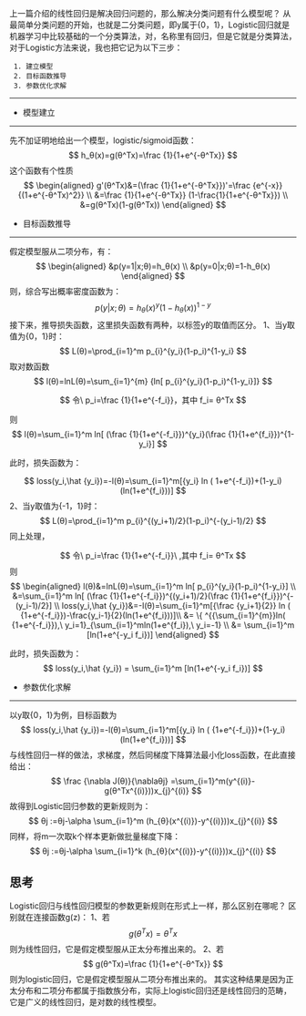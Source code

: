 ﻿上一篇介绍的线性回归是解决回归问题的，那么解决分类问题有什么模型呢？
从最简单分类问题的开始，也就是二分类问题，即y属于{0，1}，Logistic回归就是机器学习中比较基础的一个分类算法，对，名称里有回归，但是它就是分类算法，对于Logistic方法来说，我也把它记为以下三步：

	 1. 建立模型
	 2. 目标函数推导
	 3. 参数优化求解

----------
 - 模型建立
----------
先不加证明地给出一个模型，logistic/sigmoid函数：
$$
h_θ(x)=g(θ^Tx)=\frac {1}{1+e^{-θ^Tx}}
$$
这个函数有个性质
$$
\begin{aligned} 
g'(θ^Tx)&=(\frac {1}{1+e^{-θ^Tx}})'=\frac {e^{-x}}{(1+e^{-θ^Tx)^2}} \\
&=\frac {1}{1+e^{-θ^Tx}} (1-\frac{1}{1+e^{-θ^Tx}}) \\
&=g(θ^Tx)(1-g(θ^Tx))
\end{aligned}
$$


 - 目标函数推导
----------
假定模型服从二项分布，有：
$$
\begin{aligned} 
&p(y=1|x;θ)=h_θ(x) \\
&p(y=0|x;θ)=1-h_θ(x)
\end{aligned}
$$
则，综合写出概率密度函数为：
$$
p(y|x;θ)=h_θ(x)^{y}(1-h_θ(x))^{1-y}
$$
接下来，推导损失函数，这里损失函数有两种，以标签y的取值而区分。
 1、当y取值为{0，1}时：
$$
L(θ)=\prod_{i=1}^m p_{i}^{y_i}(1-p_i)^{1-y_i}
$$
取对数函数
$$
l(θ)=lnL(θ)=\sum_{i=1}^{m} {ln[ p_{i}^{y_i}(1-p_i)^{1-y_i}]}
$$

$$
令\ p_i=\frac {1}{1+e^{-f_i}}，其中 f_i= θ^Tx
$$

则
$$
l(θ)=\sum_{i=1}^m ln[ (\frac {1}{1+e^{-f_i}})^{y_i}(\frac {1}{1+e^{f_i}})^{1-y_i}]
$$


此时，损失函数为：

$$
loss(y_i,\hat {y_i})=-l(θ)=\sum_{i=1}^m[{y_i} ln ( 1+e^{-f_i})+(1-y_i)(ln(1+e^{f_i}))]
$$
2、当y取值为{-1，1}时：
$$
L(θ)=\prod_{i=1}^m p_{i}^{(y_i+1)/2}(1-p_i)^{-(y_i-1)/2}
$$
同上处理，

$$
令\ p_i=\frac {1}{1+e^{-f_i}}\ ,其中 f_i= θ^Tx
$$
则
$$
\begin{aligned} 
   l(θ)&=lnL(θ)=\sum_{i=1}^m ln[ p_{i}^{y_i}(1-p_i)^{1-y_i}] \\
   &=\sum_{i=1}^m ln[ (\frac {1}{1+e^{-f_i}})^{(y_i+1)/2}(\frac {1}{1+e^{f_i}})^{-(y_i-1)/2}] \\
   loss(y_i,\hat {y_i})&=-l(θ)=\sum_{i=1}^m[{\frac {y_i+1}{2}} ln ( {1+e^{-f_i}})-\frac{y_i-1}{2}(ln(1+e^{f_i}))]\\
   &= \{ ^{{\sum_{i=1}^{m}}ln( {1+e^{-f_i}}),\ y_i=1}_{\sum_{i=1}^mln(1+e^{f_i}),\ y_i=-1}  \\
   &= \sum_{i=1}^m [ln(1+e^{-y_i f_i})]
 \end{aligned}
$$


此时，损失函数为：
$$
loss(y_i,\hat {y_i}) = \sum_{i=1}^m [ln(1+e^{-y_i f_i})]
$$


 - 参数优化求解
----------
以y取{0，1}为例，目标函数为
$$
loss(y_i,\hat {y_i})=-l(θ)=\sum_{i=1}^m[{y_i} ln ( {1+e^{-f_i}})+(1-y_i)(ln(1+e^{f_i}))]
$$
与线性回归一样的做法，求梯度，然后同梯度下降算法最小化loss函数，在此直接给出：
$$
\frac {\nabla J(θ)}{\nablaθj} =\sum_{i=1}^m(y^{(i)}-g(θ^Tx^{(i)}))x_{j}^{(i)}
$$
故得到Logistic回归参数的更新规则为：
$$
θj :=θj-\alpha \sum_{i=1}^m (h_{θ}(x^{(i)})-y^{(i)}))x_{j}^{(i)}
$$
同样，将m一次取k个样本更新做批量梯度下降：
$$
θj :=θj-\alpha \sum_{i=1}^k (h_{θ}(x^{(i)})-y^{(i)}))x_{j}^{(i)}
$$


思考
----------
Logistic回归与线性回归模型的参数更新规则在形式上一样，那么区别在哪呢？
区别就在连接函数g(z)：
1、若
$$
g(θ^Tx)=θ^Tx
$$
则为线性回归，它是假定模型服从正太分布推出来的。
2、若
$$
g(θ^Tx)=\frac {1}{1+e^{-θ^Tx}}
$$
则为logistic回归，它是假定模型服从二项分布推出来的。
其实这种结果是因为正太分布和二项分布都属于指数族分布，实际上logistic回归还是线性回归的范畴，它是广义的线性回归，是对数的线性模型。